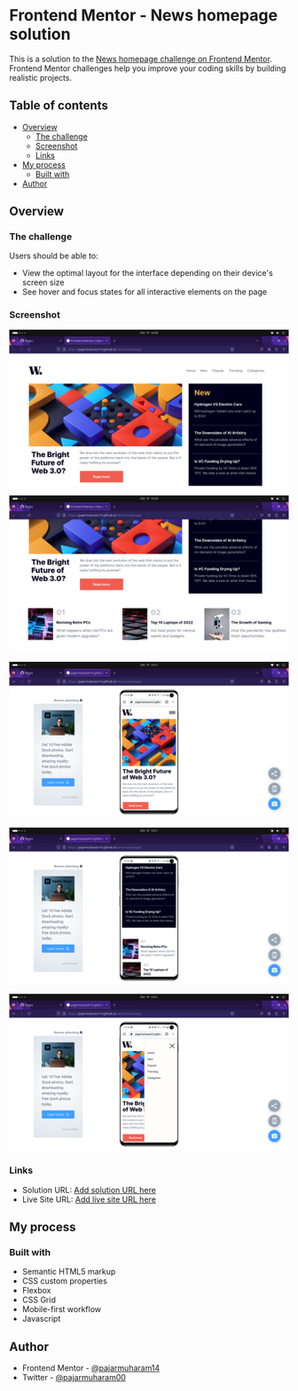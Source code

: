 # Frontend Mentor - News homepage solution

This is a solution to the [News homepage challenge on Frontend Mentor](https://www.frontendmentor.io/challenges/news-homepage-H6SWTa1MFl). Frontend Mentor challenges help you improve your coding skills by building realistic projects. 

## Table of contents

- [Overview](#overview)
  - [The challenge](#the-challenge)
  - [Screenshot](#screenshot)
  - [Links](#links)
- [My process](#my-process)
  - [Built with](#built-with)
- [Author](#author)

## Overview

### The challenge

Users should be able to:

- View the optimal layout for the interface depending on their device's screen size
- See hover and focus states for all interactive elements on the page

### Screenshot

![](./assets/images/screenshot1.png)

![](./assets/images/screenshot2.png)

![](./assets/images/screenshot3.png)

![](./assets/images/screenshot4.png)

![](./assets/images/screenshot5.png)

### Links

- Solution URL: [Add solution URL here](https://your-solution-url.com)
- Live Site URL: [Add live site URL here](https://pajarmuharam14.github.io/news-homepage/)

## My process

### Built with

- Semantic HTML5 markup
- CSS custom properties
- Flexbox
- CSS Grid
- Mobile-first workflow
- Javascript

## Author

- Frontend Mentor - [@pajarmuharam14](https://www.frontendmentor.io/profile/pajarmuharam14)
- Twitter - [@pajarmuharam00](https://www.twitter.com/pajarmuharam00)
